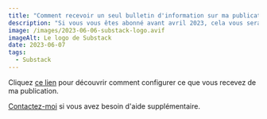 ```yaml
---
title: "Comment recevoir un seul bulletin d'information sur ma publication"
description: "Si vous vous êtes abonné avant avril 2023, cela vous sera utile."
image: /images/2023-06-06-substack-logo.avif
imageAlt: Le logo de Substack
date: 2023-06-07
tags:
  - Substack
---
```


<!-- more -->

Cliquez [ce lien](../configurer-substack-avec-plusieurs-langues-en-2023/welcome-email.md#activez-la-ou-les-newsletters-dont-vous-avez-besoin) pour découvrir comment configurer ce que vous recevez de ma publication.

[Contactez-moi](../../../page/contactez-moi//index.md) si vous avez besoin d'aide supplémentaire.
